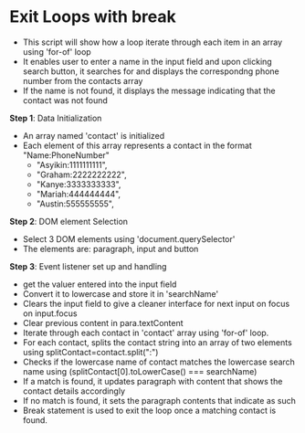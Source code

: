 # Exit Loops with break
* This script will show how a loop iterate through each item in an array using 'for-of' loop
* It enables user to enter a name in the input field and upon clicking search button, it searches for and displays the correspondng phone number from the contacts array
* If the name is not found, it displays the message indicating that the contact was not found

**Step 1**: Data Initialization
   * An array named 'contact' is initialized
  * Each element of this array represents a contact in the format "Name:PhoneNumber"
      * "Asyikin:1111111111",
     * "Graham:2222222222",
     * "Kanye:3333333333",
     * "Mariah:444444444",
     * "Austin:555555555",
   
  
**Step 2**: DOM element Selection
  * Select 3 DOM elements using 'document.querySelector'
  * The elements are: paragraph, input and button


**Step 3**: Event listener set up and handling 
  * get the valuer entered into the input field
  * Convert it to lowercase and store it in 'searchName'
  * Clears the input field to give a cleaner interface for next input on focus on input.focus
  * Clear previous content in para.textContent
  * Iterate through each contact in 'contact' array using 'for-of' loop.
  * For each contact, splits the contact string into an array of two elements using splitContact=contact.split(":")
  * Checks if the lowercase name of contact matches the lowercase search name using (splitContact[0].toLowerCase() === searchName)
  * If a match is found, it updates paragraph with content that shows the contact details accordingly
  * If no match is found, it sets the paragraph contents that indicate as such
  * Break statement is used to exit the loop once a matching contact is found.
